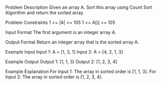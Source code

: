 Problem Description
Given an array A. Sort this array using Count Sort Algorithm and return the sorted array.




Problem Constraints
1 <= |A| <= 105
1 <= A[i] <= 105




Input Format
The first argument is an integer array A.




Output Format
Return an integer array that is the sorted array A.


Example Input
Input 1:
A = [1, 3, 1]
Input 2:
A = [4, 2, 1, 3]


Example Output
Output 1:
[1, 1, 3]
Output 2:
[1, 2, 3, 4]


Example Explanation
For Input 1:
The array in sorted order is [1, 1, 3].
For Input 2:
The array in sorted order is [1, 2, 3, 4].